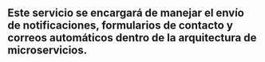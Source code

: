 ## Este servicio se encargará de manejar el envío de notificaciones, formularios de contacto y correos automáticos dentro de la arquitectura de microservicios.
